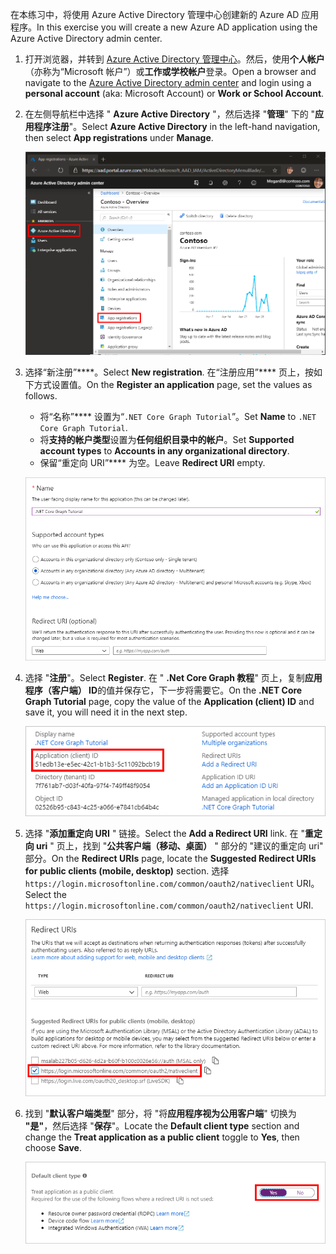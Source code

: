 <!-- markdownlint-disable MD002 MD041 -->

<span data-ttu-id="0f207-101">在本练习中，将使用 Azure Active Directory 管理中心创建新的 Azure AD 应用程序。</span><span class="sxs-lookup"><span data-stu-id="0f207-101">In this exercise you will create a new Azure AD application using the Azure Active Directory admin center.</span></span>

1. <span data-ttu-id="0f207-102">打开浏览器，并转到 [Azure Active Directory 管理中心](https://aad.portal.azure.com)。然后，使用**个人帐户**（亦称为“Microsoft 帐户”）或**工作或学校帐户**登录。</span><span class="sxs-lookup"><span data-stu-id="0f207-102">Open a browser and navigate to the [Azure Active Directory admin center](https://aad.portal.azure.com) and login using a **personal account** (aka: Microsoft Account) or **Work or School Account**.</span></span>

1. <span data-ttu-id="0f207-103">在左侧导航栏中选择 " **Azure Active Directory** "，然后选择 "**管理**" 下的 "**应用程序注册**"。</span><span class="sxs-lookup"><span data-stu-id="0f207-103">Select **Azure Active Directory** in the left-hand navigation, then select **App registrations** under **Manage**.</span></span>

    ![<span data-ttu-id="0f207-104">应用注册的屏幕截图</span><span class="sxs-lookup"><span data-stu-id="0f207-104">A screenshot of the App registrations</span></span> ](./images/aad-portal-app-registrations.png)

1. <span data-ttu-id="0f207-105">选择“新注册”\*\*\*\*。</span><span class="sxs-lookup"><span data-stu-id="0f207-105">Select **New registration**.</span></span> <span data-ttu-id="0f207-106">在“注册应用”\*\*\*\* 页上，按如下方式设置值。</span><span class="sxs-lookup"><span data-stu-id="0f207-106">On the **Register an application** page, set the values as follows.</span></span>

    - <span data-ttu-id="0f207-107">将“名称”\*\*\*\* 设置为“`.NET Core Graph Tutorial`”。</span><span class="sxs-lookup"><span data-stu-id="0f207-107">Set **Name** to `.NET Core Graph Tutorial`.</span></span>
    - <span data-ttu-id="0f207-108">将**支持的帐户类型**设置为**任何组织目录中的帐户**。</span><span class="sxs-lookup"><span data-stu-id="0f207-108">Set **Supported account types** to **Accounts in any organizational directory**.</span></span>
    - <span data-ttu-id="0f207-109">保留“重定向 URI”\*\*\*\* 为空。</span><span class="sxs-lookup"><span data-stu-id="0f207-109">Leave **Redirect URI** empty.</span></span>

    !["注册应用程序" 页的屏幕截图](./images/aad-register-an-app.png)

1. <span data-ttu-id="0f207-111">选择 "**注册**"。</span><span class="sxs-lookup"><span data-stu-id="0f207-111">Select **Register**.</span></span> <span data-ttu-id="0f207-112">在 " **.Net Core Graph 教程**" 页上，复制**应用程序（客户端） ID**的值并保存它，下一步将需要它。</span><span class="sxs-lookup"><span data-stu-id="0f207-112">On the **.NET Core Graph Tutorial** page, copy the value of the **Application (client) ID** and save it, you will need it in the next step.</span></span>

    ![新应用注册的应用程序 ID 的屏幕截图](./images/aad-application-id.png)

1. <span data-ttu-id="0f207-114">选择 "**添加重定向 URI** " 链接。</span><span class="sxs-lookup"><span data-stu-id="0f207-114">Select the **Add a Redirect URI** link.</span></span> <span data-ttu-id="0f207-115">在 "**重定向 uri** " 页上，找到 "**公共客户端（移动、桌面）** " 部分的 "建议的重定向 uri" 部分。</span><span class="sxs-lookup"><span data-stu-id="0f207-115">On the **Redirect URIs** page, locate the **Suggested Redirect URIs for public clients (mobile, desktop)** section.</span></span> <span data-ttu-id="0f207-116">选择`https://login.microsoftonline.com/common/oauth2/nativeclient` URI。</span><span class="sxs-lookup"><span data-stu-id="0f207-116">Select the `https://login.microsoftonline.com/common/oauth2/nativeclient` URI.</span></span>

    !["重定向 Uri" 页的屏幕截图](./images/aad-redirect-uris.png)

1. <span data-ttu-id="0f207-118">找到 "**默认客户端类型**" 部分，将 "将**应用程序视为公用客户端**" 切换为 **"是"**，然后选择 "**保存**"。</span><span class="sxs-lookup"><span data-stu-id="0f207-118">Locate the **Default client type** section and change the **Treat application as a public client** toggle to **Yes**, then choose **Save**.</span></span>

    ![默认 "客户端类型" 部分的屏幕截图](./images/aad-default-client-type.png)
